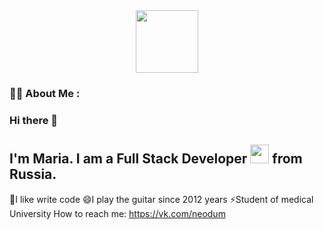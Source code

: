 <div id="header" align="center">
  <img src="https://media.giphy.com/media/tMdyKBra7ntdqSbOV8/giphy.gif" width="100"/>
</div>

### :woman_technologist: About Me :

### Hi there 👋

## I'm Maria. I am a Full Stack Developer <img src="https://media.giphy.com/media/WUlplcMpOCEmTGBtBW/giphy.gif" width="30"> from Russia.

💬I like write code
😄I play the guitar since 2012 years
⚡Student of medical University
How to reach me: https://vk.com/neodum
